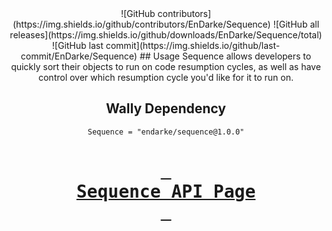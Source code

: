 <div align = center>
![GitHub contributors](https://img.shields.io/github/contributors/EnDarke/Sequence)
![GitHub all releases](https://img.shields.io/github/downloads/EnDarke/Sequence/total)
![GitHub last commit](https://img.shields.io/github/last-commit/EnDarke/Sequence)
## Usage
Sequence allows developers to quickly sort their objects to run on code resumption cycles, as well as have control over which resumption cycle you'd like for it to run on.

## Wally Dependency
`Sequence = "endarke/sequence@1.0.0"`

# [<kbd> <br>    Sequence API Page    <br> </kbd>][KBD]

</div>

<!---------------------------------------------------------------------------->
[KBD]: https://kinqandi.github.io/Dumpster-API/
[Button Shield]: https://img.shields.io/badge/Shield_Buttons-37a779?style=for-the-badge
